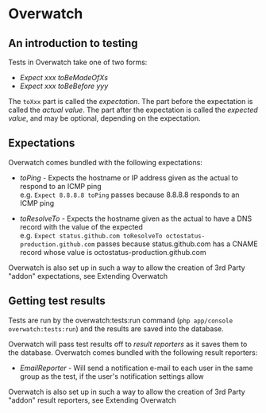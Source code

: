 Overwatch
=========

An introduction to testing
--------------------------
Tests in Overwatch take one of two forms:
- _Expect xxx toBeMadeOfXs_
- _Expect xxx toBeBefore yyy_

The `toXxx` part is called the _expectation_. The part before the expectation is called the _actual value_. The part after the expectation is called the _expected value_, and may be optional, depending on the expectation.

Expectations
------------
Overwatch comes bundled with the following expectations:
- _toPing_ - Expects the hostname or IP address given as the actual to respond to an ICMP ping  
  e.g. `Expect 8.8.8.8 toPing` passes because 8.8.8.8 responds to an ICMP ping

- _toResolveTo_ - Expects the hostname given as the actual to have a DNS record with the value of the expected  
  e.g. `Expect status.github.com toResolveTo octostatus-production.github.com` passes because status.github.com has a CNAME record whose value is octostatus-production.github.com

Overwatch is also set up in such a way to allow the creation of 3rd Party "addon" expectations, see Extending Overwatch

Getting test results
--------------------
Tests are run by the overwatch:tests:run command (`php app/console overwatch:tests:run`) and the results are saved into the database.

Overwatch will pass test results off to _result reporters_ as it saves them to the database. Overwatch comes bundled with the following result reporters:
- _EmailReporter_ - Will send a notification e-mail to each user in the same group as the test, if the user's notification settings allow

Overwatch is also set up in such a way to allow the creation of 3rd Party "addon" result reporters, see Extending Overwatch
